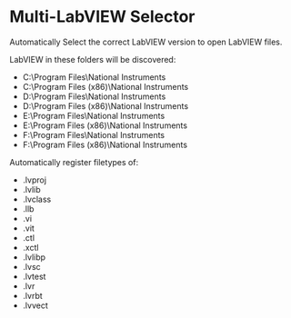 Multi-LabVIEW Selector
===================================

Automatically Select the correct LabVIEW version to open LabVIEW files.


LabVIEW in these folders will be discovered:    
 - C:\Program Files\National Instruments
 - C:\Program Files (x86)\National Instruments
 - D:\Program Files\National Instruments
 - D:\Program Files (x86)\National Instruments
 - E:\Program Files\National Instruments
 - E:\Program Files (x86)\National Instruments
 - F:\Program Files\National Instruments
 - F:\Program Files (x86)\National Instruments

Automatically register filetypes of:    
 - .lvproj
 - .lvlib
 - .lvclass
 - .llb
 - .vi
 - .vit
 - .ctl
 - .xctl 
 - .lvlibp
 - .lvsc
 - .lvtest
 - .lvr
 - .lvrbt
 - .lvvect